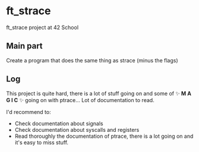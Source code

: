 # ft_strace
ft_strace project at 42 School

## Main part
Create a program that does the same thing as strace (minus the flags)

## Log
This project is quite hard, there is a lot of stuff going on and some of
✨ **M A G I C** ✨ going on with ptrace... Lot of documentation to read.

I'd recommend to:
- Check documentation about signals
- Check documentation about syscalls and registers
- Read thoroughly the documentation of ptrace, there is a lot going on and it's easy to miss stuff.